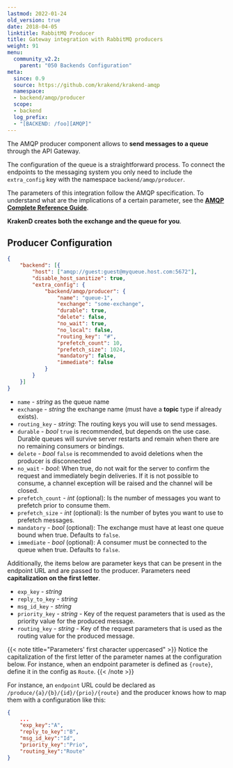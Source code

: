 ```yaml
---
lastmod: 2022-01-24
old_version: true
date: 2018-04-05
linktitle: RabbitMQ Producer
title: Gateway integration with RabbitMQ producers
weight: 91
menu:
  community_v2.2:
    parent: "050 Backends Configuration"
meta:
  since: 0.9
  source: https://github.com/krakend/krakend-amqp
  namespace:
  - backend/amqp/producer
  scope:
  - backend
  log_prefix:
  - "[BACKEND: /foo][AMQP]"
---
```


The AMQP producer component allows to **send messages to a queue** through the API Gateway.

The configuration of the queue is a straightforward process. To connect the endpoints to the messaging system you only need to include the `extra_config` key with the namespace `backend/amqp/producer`.

The parameters of this integration follow the AMQP specification. To understand
what are the implications of a certain parameter, see the **[AMQP Complete Reference Guide](https://www.rabbitmq.com/amqp-0-9-1-reference.html)**.

**KrakenD creates both the exchange and the queue for you**.


## Producer Configuration

```json
{
    "backend": [{
        "host": ["amqp://guest:guest@myqueue.host.com:5672"],
        "disable_host_sanitize": true,
        "extra_config": {
            "backend/amqp/producer": {
                "name": "queue-1",
                "exchange": "some-exchange",
                "durable": true,
                "delete": false,
                "no_wait": true,
                "no_local": false,
                "routing_key": "#",
                "prefetch_count": 10,
                "prefetch_size": 1024,
                "mandatory": false,
                "immediate": false
            }
        }
    }]
}
```

- `name` - *string* as the queue name
- `exchange` - *string* the exchange name (must have a **topic** type if already exists).
- `routing_key` - *string*: The routing keys you will use to send messages.
- `durable` - *bool* `true` is recommended, but depends on the use case. Durable queues will survive server restarts and remain when there are no remaining consumers or bindings.
- `delete` - *bool* `false` is recommended to avoid deletions when the producer is disconnected
- `no_wait` - *bool*: When true, do not wait for the server to confirm the request and immediately begin deliveries. If it is not possible to consume, a channel exception will be raised and the channel will be closed.
- `prefetch_count` - *int* (optional): Is the number of messages you want to prefetch prior to consume them.
- `prefetch_size` - *int* (optional): Is the number of bytes you want to use to prefetch messages.
- `mandatory` - *bool* (optional): The exchange must have at least one queue bound when true. Defaults to `false`.
- `immediate` - *bool* (optional): A consumer must be connected to the queue when true. Defaults to `false`.

Additionally, the items below are parameter keys that can be present in the endpoint URL and are passed to the producer. Parameters need **capitalization on the first letter**.

- `exp_key` - *string*
- `reply_to_key` - *string*
- `msg_id_key` - *string*
- `priority_key` - *string* - Key of the request parameters that is used as the priority value for the produced message.
- `routing_key` - *string* - Key of the request parameters that is used as the routing value for the produced message.


{{< note title="Parameters' first character uppercased" >}}
Notice the capitalization of the first letter of the parameter names at the configuration below. For instance, when an endpoint parameter is defined as `{route}`, define it in the config as `Route`.
{{< /note >}}

For instance, an `endpoint` URL could be declared as `/produce/{a}/{b}/{id}/{prio}/{route}` and the producer knows how to map them with a configuration like this:

```json
{
    ...
    "exp_key":"A",
    "reply_to_key":"B",
    "msg_id_key":"Id",
    "priority_key":"Prio",
    "routing_key":"Route"
}
```
